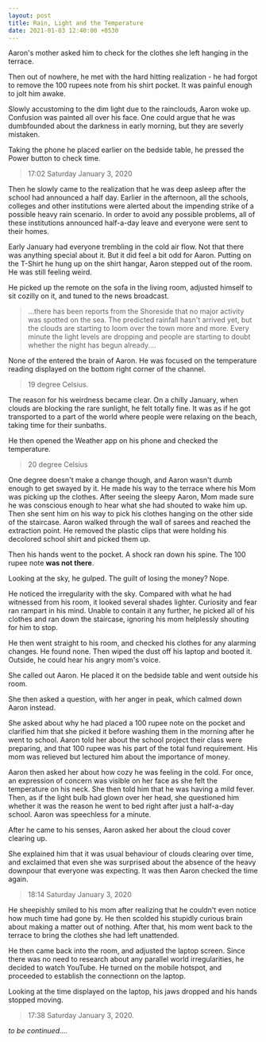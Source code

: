 ```yaml
---
layout: post
title: Rain, Light and the Temperature
date: 2021-01-03 12:40:00 +0530
---
```


Aaron's mother asked him to check for the clothes she left hanging in the terrace.  

Then out of nowhere, he met with the hard hitting realization - he had forgot to remove the 100 rupees note from his shirt pocket. It was painful enough to jolt him awake.

Slowly accustoming to the dim light due to the rainclouds, Aaron woke up. Confusion was painted all over his face. One could argue that he was dumbfounded about the darkness in early morning, but they are severly mistaken.  

Taking the phone he placed earlier on the bedside table, he pressed the Power button to check time.  

> 17:02 Saturday January 3, 2020  

Then he slowly came to the realization that he was deep asleep after the school had announced a half day. Earlier in the afternoon, all the schools, colleges and other institutions were alerted about the impending strike of a possible heavy rain scenario. In order to avoid any 
possible problems, all of these institutions announced half-a-day leave and everyone were sent to their homes.  

Early January had everyone trembling in the cold air flow. Not that there was anything special about it. But it did feel a bit odd for Aaron. Putting on the T-Shirt he hung up on the shirt hangar, Aaron stepped out of the room. He was still feeling weird.  

He picked up the remote on the sofa in the living room, adjusted himself to sit cozilly on it, and tuned to the news broadcast.  

> ...there has been reports from the Shoreside that no major activity was spotted on the sea. The predicted rainfall hasn't arrived yet, but the clouds are starting to loom over the town more and more. Every minute the light levels are dropping and people are starting to doubt whether the night has begun already....  

None of the entered the brain of Aaron. He was focused on the temperature reading displayed on the bottom right corner of the channel.

> 19 degree Celsius.

The reason for his weirdness became clear. On a chilly January, when clouds are blocking the rare sunlight, he felt totally fine. It was as if he got transported to a part of the world where people were relaxing on the beach, taking time for their sunbaths.  

He then opened the Weather app on his phone and checked the temperature.

> 20 degree Celsius  

One degree doesn't make a change though, and Aaron wasn't dumb enough to get swayed by it. He made his way to the terrace where his Mom was picking up the clothes. After seeing the sleepy Aaron, Mom made sure he was conscious enough to hear what she had shouted to wake him up. Then she sent him on his way to pick his clothes hanging on the other side of the staircase. Aaron walked through the wall of sarees and reached the extraction point. He removed the plastic clips that were holding his decolored school shirt and picked them up.  

Then his hands went to the pocket. A shock ran down his spine. The 100 rupee note **was not there**.  

Looking at the sky, he gulped. The guilt of losing the money? Nope.  

He noticed the irregularity with the sky. Compared with what he had witnessed from his room, it looked several shades lighter. Curiosity and fear ran rampart in his mind. Unable to contain it any further, he picked all of his clothes and ran down the staircase, ignoring his mom helplessly shouting for him to stop.  

He then went straight to his room, and checked his clothes for any alarming changes. He found none. Then wiped the dust off his laptop and booted it. Outside, he could hear his angry mom's voice.  

She called out Aaron. He placed it on the bedside table and went outside his room.  

She then asked a question, with her anger in peak, which calmed down Aaron instead.  

She asked about why he had placed a 100 rupee note on the pocket and clarified him that she picked it before washing them in the morning after he went to school. Aaron told her about the school project their class were preparing, and that 100 rupee was his part of the total fund requirement. His mom was relieved but lectured him about the importance of money.  

Aaron then asked her about how cozy he was feeling in the cold. For once, an expression of concern was visible on her face as she felt the temperature on his neck. She then told him that he was having a mild fever. Then, as if the light bulb had glown over her head, she questioned him whether it was the reason he went to bed right after just a half-a-day school. Aaron was speechless for a minute.  

After he came to his senses, Aaron asked her about the cloud cover clearing up.  

She explained him that it was usual behaviour of clouds clearing over time, and exclaimed that even she was surprised about the absence of the heavy downpour that everyone was expecting. It was then Aaron checked the time again.

> 18:14 Saturday January 3, 2020

He sheepishly smiled to his mom after realizing that he couldn't even notice how much time had gone by. He then scolded his stupidly curious brain about making a matter out of nothing. After that, his mom went back to the terrace to bring the clothes she had left unattended.  

He then came back into the room, and adjusted the laptop screen. Since there was no need to research about any parallel world irregularities, he decided to watch YouTube. He turned on the mobile hotspot, and proceeded to establish the connectionn on the laptop.  

Looking at the time displayed on the laptop, his jaws dropped and his hands stopped moving.

> 17:38 Saturday January 3, 2020.  

*to be continued....*